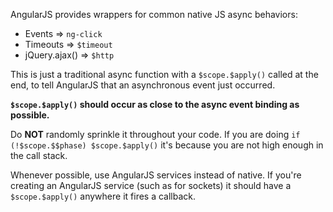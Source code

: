 AngularJS provides wrappers for common native JS async behaviors:
* Events => `ng-click`
* Timeouts => `$timeout`
* jQuery.ajax() => `$http`

This is just a traditional async function with a `$scope.$apply()` called at the end, to tell AngularJS that an asynchronous event just occurred.

**`$scope.$apply()` should occur as close to the async event binding as possible.**

Do **NOT** randomly sprinkle it throughout your code. If you are doing `if (!$scope.$$phase) $scope.$apply()` it's because you are not high enough in the call stack.

Whenever possible, use AngularJS services instead of native. If you're creating an AngularJS service (such as for sockets) it should have a `$scope.$apply()` anywhere it fires a callback.